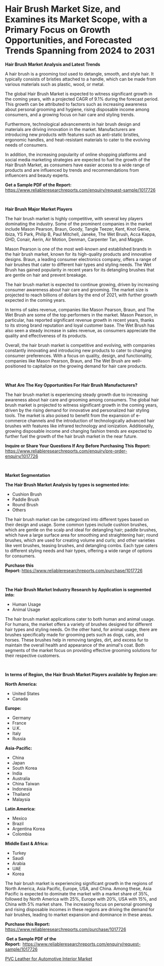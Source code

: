<p><h1>Hair Brush Market Size, and Examines its Market Scope, with a Primary Focus on Growth Opportunities, and Forecasted Trends Spanning from 2024 to 2031</h1></p><p><strong>Hair Brush Market Analysis and Latest Trends</strong></p>
<p><p>A hair brush is a grooming tool used to detangle, smooth, and style hair. It typically consists of bristles attached to a handle, which can be made from various materials such as plastic, wood, or metal.</p><p>The global Hair Brush Market is expected to witness significant growth in the coming years, with a projected CAGR of 9.1% during the forecast period. This growth can be attributed to factors such as increasing awareness about personal grooming and hygiene, rising disposable income among consumers, and a growing focus on hair care and styling trends.</p><p>Furthermore, technological advancements in hair brush design and materials are driving innovation in the market. Manufacturers are introducing new products with features such as anti-static bristles, ergonomic handles, and heat-resistant materials to cater to the evolving needs of consumers.</p><p>In addition, the increasing popularity of online shopping platforms and social media marketing strategies are expected to fuel the growth of the Hair Brush Market, as consumers have easier access to a wide range of products and are influenced by trends and recommendations from influencers and beauty experts.</p></p>
<p><strong>Get a Sample PDF of the Report:&nbsp;</strong> <a href="https://www.reliableresearchreports.com/enquiry/request-sample/1017726">https://www.reliableresearchreports.com/enquiry/request-sample/1017726</a></p>
<p>&nbsp;</p>
<p><strong>Hair Brush Major Market Players</strong></p>
<p><p>The hair brush market is highly competitive, with several key players dominating the industry. Some of the prominent companies in the market include Mason Pearson, Braun, Goody, Tangle Teezer, Kent, Knot Genie, Ibiza, YS Park, Philip B, Paul Mitchell, Janeke, The Wet Brush, Acca Kappa, GHD, Conair, Aerin, Air Motion, Denman, Carpenter Tan, and Maggie.</p><p>Mason Pearson is one of the most well-known and established brands in the hair brush market, known for its high-quality products and innovative designs. Braun, a leading consumer electronics company, offers a range of hair brushes that cater to different hair types and styling needs. The Wet Brush has gained popularity in recent years for its detangling brushes that are gentle on hair and prevent breakage.</p><p>The hair brush market is expected to continue growing, driven by increasing consumer awareness about hair care and grooming. The market size is projected to reach billions of dollars by the end of 2021, with further growth expected in the coming years.</p><p>In terms of sales revenue, companies like Mason Pearson, Braun, and The Wet Brush are some of the top performers in the market. Mason Pearson, in particular, has reported significant revenue growth in recent years, thanks to its strong brand reputation and loyal customer base. The Wet Brush has also seen a steady increase in sales revenue, as consumers appreciate the quality and effectiveness of its products.</p><p>Overall, the hair brush market is competitive and evolving, with companies constantly innovating and introducing new products to cater to changing consumer preferences. With a focus on quality, design, and functionality, companies like Mason Pearson, Braun, and The Wet Brush are well-positioned to capitalize on the growing demand for hair care products.</p></p>
<p>&nbsp;</p>
<p><strong>What Are The Key Opportunities For Hair Brush Manufacturers?</strong></p>
<p><p>The hair brush market is experiencing steady growth due to increasing awareness about hair care and grooming among consumers. The global hair brush market is projected to witness significant growth in the coming years, driven by the rising demand for innovative and personalized hair styling tools. The market is also poised to benefit from the expansion of e-commerce channels and the introduction of technologically advanced hair brushes with features like infrared technology and ionization. Additionally, growing disposable income and changing fashion trends are expected to further fuel the growth of the hair brush market in the near future.</p></p>
<p><strong>Inquire or Share Your Questions If Any Before Purchasing This Report:</strong> <a href="https://www.reliableresearchreports.com/enquiry/pre-order-enquiry/1017726">https://www.reliableresearchreports.com/enquiry/pre-order-enquiry/1017726</a></p>
<p>&nbsp;</p>
<p><strong>Market Segmentation</strong></p>
<p><strong>The Hair Brush Market Analysis by types is segmented into:</strong></p>
<p><ul><li>Cushion Brush</li><li>Paddle Brush</li><li>Round Brush</li><li>Others</li></ul></p>
<p><p>The hair brush market can be categorized into different types based on their design and usage. Some common types include cushion brushes, which are gentle on the scalp and ideal for detangling hair; paddle brushes, which have a large surface area for smoothing and straightening hair; round brushes, which are used for creating volume and curls; and other varieties like vent brushes, teasing brushes, and detangling combs. Each type caters to different styling needs and hair types, offering a wide range of options for consumers.</p></p>
<p><strong>Purchase this Report:&nbsp;</strong><a href="https://www.reliableresearchreports.com/purchase/1017726">https://www.reliableresearchreports.com/purchase/1017726</a></p>
<p>&nbsp;</p>
<p><strong>The Hair Brush Market Industry Research by Application is segmented into:</strong></p>
<p><ul><li>Human Usage</li><li>Animal Usage</li></ul></p>
<p><p>The hair brush market applications cater to both human and animal usage. For humans, the market offers a variety of brushes designed for different hair types and styling needs. On the other hand, for animal usage, there are brushes specifically made for grooming pets such as dogs, cats, and horses. These brushes help in removing tangles, dirt, and excess fur to maintain the overall health and appearance of the animal's coat. Both segments of the market focus on providing effective grooming solutions for their respective customers.</p></p>
<p>&nbsp;</p>
<p><strong>In terms of Region, the Hair Brush Market Players available by Region are:</strong></p>
<p>
    <p> <strong> North America: </strong>
        <ul>
            <li>United States</li>
            <li>Canada</li>
        </ul>
        </p> 
    <p> <strong> Europe: </strong>
        <ul>
            <li>Germany</li>
            <li>France</li>
            <li>U.K.</li>
            <li>Italy</li>
            <li>Russia</li>
        </ul>
        </p> 
    <p> <strong> Asia-Pacific: </strong>
        <ul>
            <li>China</li>
            <li>Japan</li>
            <li>South Korea</li>
            <li>India</li>
            <li>Australia</li>
            <li>China Taiwan</li>
            <li>Indonesia</li>
            <li>Thailand</li>
            <li>Malaysia</li>
        </ul>
        </p> 
    <p> <strong> Latin America: </strong>
        <ul>
            <li>Mexico</li>
            <li>Brazil</li>
            <li>Argentina Korea</li>
            <li>Colombia</li>
        </ul>
        </p> 
    <p> <strong> Middle East & Africa: </strong>
        <ul>
            <li>Turkey</li>
            <li>Saudi</li>
            <li>Arabia</li>
            <li>UAE</li>
            <li>Korea</li>
        </ul>
    </p>
    </p>
<p><p>The hair brush market is experiencing significant growth in the regions of North America, Asia Pacific, Europe, USA, and China. Among these, Asia Pacific is expected to dominate the market with a market share of 35%, followed by North America with 25%, Europe with 20%, USA with 15%, and China with 5% market share. The increasing focus on personal grooming and rising disposable incomes in these regions are driving the demand for hair brushes, leading to market expansion and dominance in these areas.</p></p>
<p><strong>Purchase this Report: </strong><a href="https://www.reliableresearchreports.com/purchase/1017726">https://www.reliableresearchreports.com/purchase/1017726</a></p>
<p>&nbsp;<strong>Get a Sample PDF of the Report:&nbsp;&nbsp;</strong><a href="https://www.reliableresearchreports.com/enquiry/request-sample/1017726">https://www.reliableresearchreports.com/enquiry/request-sample/1017726</a></p>
<p><strong></strong></p>
<p><p><a href="https://spotless-saver-8fd.notion.site/Decoding-the-PVC-Leather-for-Automotive-Interior-Market-A-Deep-Dive-into-the-Latest-Market-Trends--dd876ad2e71d4c25beed8a84cb6081bf">PVC Leather for Automotive Interior Market</a></p></p>